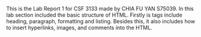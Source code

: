 This is the Lab Report 1 for CSF 3133 made by CHIA FU YAN S75039. 
In this lab section included the basic structure of HTML. Firstly is tags include heading, paragraph, formatting and listing. 
Besides this, it also includes how to insert hyperlinks, images, and comments into the HTML.
